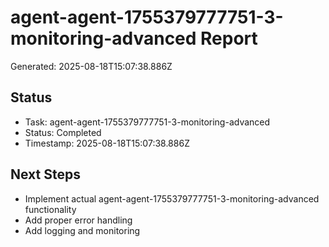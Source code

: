 # agent-agent-1755379777751-3-monitoring-advanced Report

Generated: 2025-08-18T15:07:38.886Z

## Status
- Task: agent-agent-1755379777751-3-monitoring-advanced
- Status: Completed
- Timestamp: 2025-08-18T15:07:38.886Z

## Next Steps
- Implement actual agent-agent-1755379777751-3-monitoring-advanced functionality
- Add proper error handling
- Add logging and monitoring
